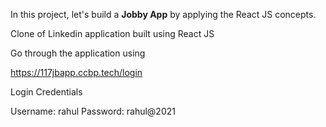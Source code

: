 In this project, let's build a **Jobby App** by applying the React JS concepts.

Clone of Linkedin application built using React JS

Go through the application using

https://117jbapp.ccbp.tech/login

Login Credentials

Username: rahul
Password: rahul@2021

